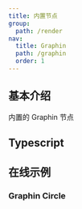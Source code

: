 ```yaml
---
title: 内置节点
group:
  path: /render
nav:
  title: Graphin
  path: /graphin
  order: 1
---
```


## 基本介绍

内置的 Graphin 节点

## Typescript

## 在线示例

### Graphin Circle

<code src='./graphin-circle.tsx'>

